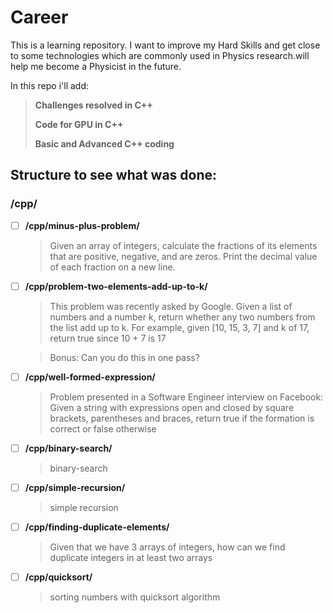 # Career

This is a learning repository.
I want to improve my Hard Skills and get close to some technologies which are commonly used in Physics research.will help me become a Physicist in the future.

In this repo i'll add:

> **Challenges resolved in C++**
>
> **Code for GPU in C++**
>
> **Basic and Advanced C++ coding**

## Structure to see what was done:

### /cpp/

- [ ] **/cpp/minus-plus-problem/**
  > Given an array of integers, calculate the fractions of its elements that are positive, negative, and are zeros. Print the decimal value of each fraction on a new line.
- [ ] **/cpp/problem-two-elements-add-up-to-k/**
  > This problem was recently asked by Google. Given a list of numbers and a number k, return whether any two numbers from the list add up to k. For example, given [10, 15, 3, 7] and k of 17, return true since 10 + 7 is 17
  
  > Bonus: Can you do this in one pass?
- [ ] **/cpp/well-formed-expression/**
  > Problem presented in a Software Engineer interview on Facebook: Given a string with expressions open and closed by square brackets, parentheses and braces, return true if the formation is correct or false otherwise
- [ ] **/cpp/binary-search/** 
  > binary-search
- [ ] **/cpp/simple-recursion/**
  > simple recursion
- [ ] **/cpp/finding-duplicate-elements/**
  > Given that we have 3 arrays of integers, how can we find duplicate integers in at least two arrays
- [ ] **/cpp/quicksort/**
  > sorting numbers with quicksort algorithm

